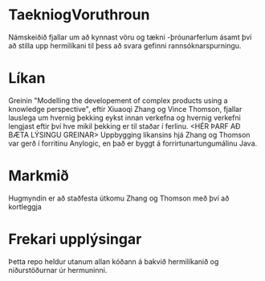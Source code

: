 # TaekniogVoruthroun

Námskeiðið fjallar um að kynnast vöru og tækni -þróunarferlum ásamt því að stilla upp hermilíkani til þess að svara gefinni rannsóknarspurningu.



# Líkan  

Greinin "Modelling the developement of complex products using a knowledge perspective", eftir Xiuaoqi Zhang og Vince Thomson, fjallar lauslega um hvernig þekking eykst innan verkefna og hvernig verkefni lengjast eftir því hve mikil þekking er til staðar í ferlinu. <HÉR ÞARF AÐ BÆTA LÝSINGU GREINAR>
Uppbygging líkansins hjá Zhang og Thomson var gerð í forritinu Anylogic, en það er byggt á forrirtunartungumálinu Java.

# Markmið 

Hugmyndin er að staðfesta útkomu Zhang og Thomson með því að kortleggja 


# Frekari upplýsingar
Þetta repo heldur utanum allan kóðann á bakvið hermilíkanið og niðurstöðurnar úr hermuninni.


